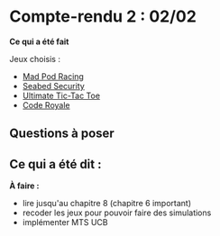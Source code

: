 # Compte-rendu 2 : 02/02

**Ce qui a été fait**

Jeux choisis :
- [Mad Pod Racing](https://www.codingame.com/multiplayer/bot-programming/mad-pod-racing)
- [Seabed Security](https://www.codingame.com/multiplayer/bot-programming/seabed-security)
- [Ultimate Tic-Tac Toe](https://www.codingame.com/multiplayer/bot-programming/tic-tac-toe)
- [Code Royale](https://www.codingame.com/multiplayer/bot-programming/code-royale)

**Questions à poser**
-


**Ce qui a été dit :**
-


**À faire :**
- lire jusqu'au chapitre 8 (chapitre 6 important)
- recoder les jeux pour pouvoir faire des simulations
- implémenter MTS UCB
